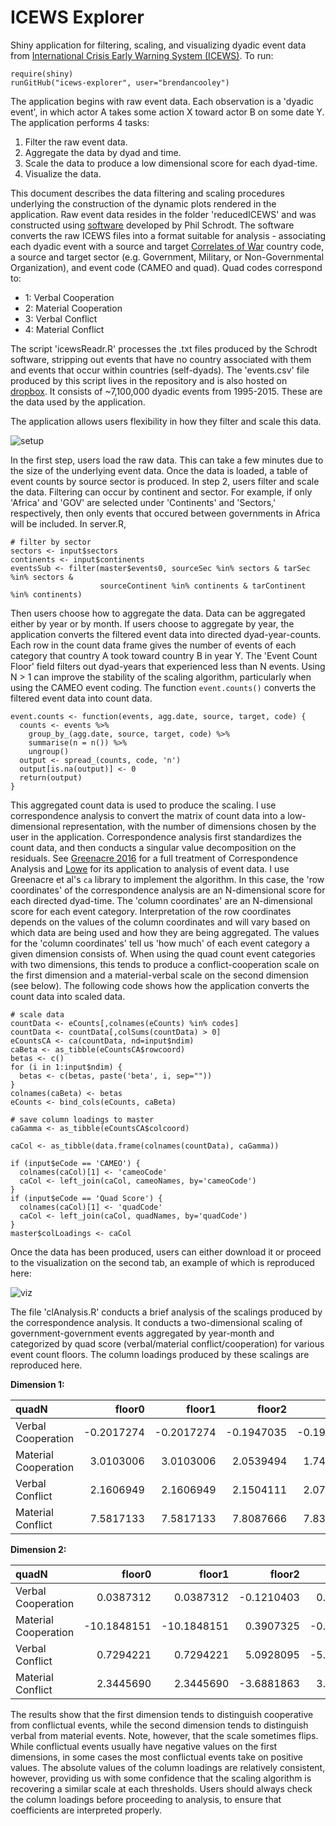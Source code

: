# ICEWS Explorer

Shiny application for filtering, scaling, and visualizing dyadic event data from [International Crisis Early Warning System (ICEWS)](https://dataverse.harvard.edu/dataverse/icews). To run:

```{r}
require(shiny)
runGitHub("icews-explorer", user="brendancooley")
```

The application begins with raw event data. Each observation is a 'dyadic event', in which actor A takes some action X toward actor B on some date Y. The application performs 4 tasks:

1. Filter the raw event data.
2. Aggregate the data by dyad and time.
3. Scale the data to produce a low dimensional score for each dyad-time.
4. Visualize the data.

This document describes the data filtering and scaling procedures underlying the construction of the dynamic plots rendered in the application. Raw event data resides in the folder 'reducedICEWS' and was constructed using [software](https://github.com/philip-schrodt/text_to_CAMEO) developed by Phil Schrodt. The software converts the raw ICEWS files into a format suitable for analysis - associating each dyadic event with a source and target [Correlates of War](http://www.correlatesofwar.org/) country code, a source and target sector (e.g. Government, Military, or Non-Governmental Organization), and event code (CAMEO and quad). Quad codes correspond to:

- 1: Verbal Cooperation
- 2: Material Cooperation
- 3: Verbal Conflict
- 4: Material Conflict

The script 'icewsReadr.R' processes the .txt files produced by the Schrodt software, stripping out events that have no country associated with them and events that occur within countries (self-dyads). The 'events.csv' file produced by this script lives in the repository and is also hosted on [dropbox](https://www.dropbox.com/sh/eo5gmfeyq7cpk0y/AABNqIPY5dTzvNdDygocEMiSa?dl=0&preview=events.csv). It consists of ~7,100,000 dyadic events from 1995-2015. These are the data used by the application.

The application allows users flexibility in how they filter and scale this data. 

![setup](https://raw.githubusercontent.com/brendancooley/icews-explorer/master/app_setup.png)

In the first step, users load the raw data. This can take a few minutes due to the size of the underlying event data. Once the data is loaded, a table of event counts by source sector is produced. In step 2, users filter and scale the data. Filtering can occur by continent and sector. For example, if only 'Africa' and 'GOV' are selected under 'Continents' and 'Sectors,' respectively, then only events that occured between governments in Africa will be included. In server.R, 

```{r}
# filter by sector
sectors <- input$sectors
continents <- input$continents
eventsSub <- filter(master$events0, sourceSec %in% sectors & tarSec %in% sectors & 
                    sourceContinent %in% continents & tarContinent %in% continents)
```

Then users choose how to aggregate the data. Data can be aggregated either by year or by month. If users choose to aggregate by year, the application converts the filtered event data into directed dyad-year-counts. Each row in the count data frame gives the number of events of each category that country A took toward country B in year Y. The 'Event Count Floor' field filters out dyad-years that experienced less than N events. Using N > 1 can improve the stability of the scaling algorithm, particularly when using the CAMEO event coding. The function `event.counts()` converts the filtered event data into count data.

```{r}
event.counts <- function(events, agg.date, source, target, code) {
  counts <- events %>%
    group_by_(agg.date, source, target, code) %>%
    summarise(n = n()) %>%
    ungroup()
  output <- spread_(counts, code, 'n')
  output[is.na(output)] <- 0
  return(output)
}
```

This aggregated count data is used to produce the scaling. I use correspondence analysis to convert the matrix of count data into a low-dimensional representation, with the number of dimensions chosen by the user in the application. Correspondence analysis first standardizes the count data, and then conducts a singular value decomposition on the residuals. See [Greenacre 2016](https://www.crcpress.com/Correspondence-Analysis-in-Practice-Third-Edition/Greenacre/p/book/9781498731775) for a full treatment of Correspondence Analysis and  [Lowe](http://dl.conjugateprior.org/preprints/mmfed.pdf) for its application to analysis of event data. I use Greenacre et al's `ca` library to implement the algorithm. In this case, the 'row coordinates' of the correspondence analysis are an N-dimensional score for each directed dyad-time. The 'column coordinates' are an N-dimensional score for each event category. Interpretation of the row coordinates depends on the values of the column coordinates and will vary based on which data are being used and how they are being aggregated. The values for the 'column coordinates' tell us 'how much' of each event category a given dimension consists of. When using the quad count event categories with two dimensions, this tends to produce a conflict-cooperation scale on the first dimension and a material-verbal scale on the second dimension (see below). The following code shows how the application converts the count data into scaled data. 

```{r}
# scale data
countData <- eCounts[,colnames(eCounts) %in% codes]
countData <- countData[,colSums(countData) > 0]
eCountsCA <- ca(countData, nd=input$ndim)
caBeta <- as_tibble(eCountsCA$rowcoord)
betas <- c()
for (i in 1:input$ndim) {
  betas <- c(betas, paste('beta', i, sep=""))
}
colnames(caBeta) <- betas
eCounts <- bind_cols(eCounts, caBeta)

# save column loadings to master
caGamma <- as_tibble(eCountsCA$colcoord)

caCol <- as_tibble(data.frame(colnames(countData), caGamma))

if (input$eCode == 'CAMEO') {
  colnames(caCol)[1] <- 'cameoCode'
  caCol <- left_join(caCol, cameoNames, by='cameoCode')
}
if (input$eCode == 'Quad Score') {
  colnames(caCol)[1] <- 'quadCode'
  caCol <- left_join(caCol, quadNames, by='quadCode')
}
master$colLoadings <- caCol
```

Once the data has been produced, users can either download it or proceed to the visualization on the second tab, an example of which is reproduced here:

![viz](https://raw.githubusercontent.com/brendancooley/icews-explorer/master/app_viz.png)

The file 'clAnalysis.R' conducts a brief analysis of the scalings produced by the correspondence analysis. It conducts a two-dimensional scaling of government-government events aggregated by year-month and categorized by quad score (verbal/material conflict/cooperation) for various event count floors. The column loadings produced by these scalings are reproduced here.

**Dimension 1:**

|quadN                |     floor0|     floor1|     floor2|     floor3|     floor4|     floor5|     floor6|     floor7|     floor8|     floor9|    floor10|
|:--------------------|----------:|----------:|----------:|----------:|----------:|----------:|----------:|----------:|----------:|----------:|----------:|
|Verbal Cooperation   | -0.2017274| -0.2017274| -0.1947035| -0.1920362| -0.1915102| -0.1913303| -0.1923145| -0.1927148|  0.1930594|  0.1943069|  0.1941384|
|Material Cooperation |  3.0103006|  3.0103006|  2.0539494|  1.7426425|  1.6082685|  1.5237554|  1.4780429|  1.4691721| -1.4494438| -1.4478242| -1.4006162|
|Verbal Conflict      |  2.1606949|  2.1606949|  2.1504111|  2.0758776|  2.0382932|  1.9940767|  1.9919117|  1.9534699| -1.9063064| -1.9097470| -1.8559348|
|Material Conflict    |  7.5817133|  7.5817133|  7.8087666|  7.8339917|  7.8041390|  7.7640850|  7.7096856|  7.6726670| -7.6251326| -7.5728805| -7.5338724|

**Dimension 2:**

|quadN                |      floor0|      floor1|     floor2|     floor3|     floor4|     floor5|     floor6|     floor7|     floor8|     floor9|    floor10|
|:--------------------|-----------:|-----------:|----------:|----------:|----------:|----------:|----------:|----------:|----------:|----------:|----------:|
|Verbal Cooperation   |   0.0387312|   0.0387312| -0.1210403|  0.1230214|  0.1246692|  0.1262031|  0.1261990|  0.1276886|  0.1292959|  0.1287924|  0.1306992|
|Material Cooperation | -10.1848151| -10.1848151|  0.3907325| -0.1428822| -0.1667697| -0.1423416| -0.0927976| -0.0856832| -0.0560325|  0.0289781|  0.0347545|
|Verbal Conflict      |   0.7294221|   0.7294221|  5.0928095| -5.1174553| -5.1092452| -5.1041054| -5.0795993| -5.0679168| -5.0608281| -5.0411647| -5.0434213|
|Material Conflict    |   2.3445690|   2.3445690| -3.6881863|  3.4936377|  3.4125436|  3.3192515|  3.3016508|  3.2338664|  3.1434710|  3.1345373|  3.0321333|

The results show that the first dimension tends to distinguish cooperative from conflictual events, while the second dimension tends to distinguish verbal from material events. Note, however, that the scale sometimes flips. While conflictual events usually have negative values on the first dimensions, in some cases the most conflictual events take on positive values. The absolute values of the column loadings are relatively consistent, however, providing us with some confidence that the scaling algorithm is recovering a similar scale at each thresholds. Users should always check the column loadings before proceeding to analysis, to ensure that coefficients are interpreted properly.